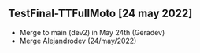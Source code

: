 
## TestFinal-TTFullMoto [24 may 2022]
- Merge to main (dev2) in May 24th (Geradev) 
- Merge Alejandrodev (24/may/2022)
